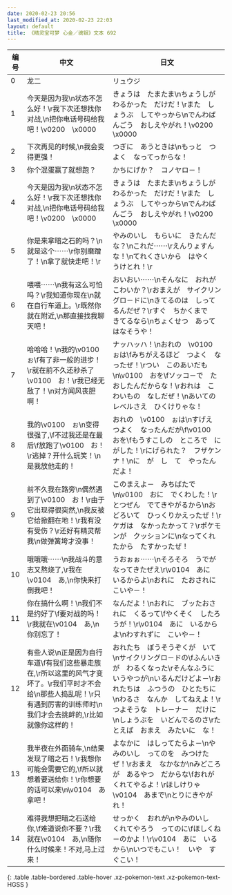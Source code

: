 ```yaml
---
date: 2020-02-23 20:56
last_modified_at: 2020-02-23 22:03
layout: default
title: 《精灵宝可梦 心金／魂银》文本 692
---
```

| 编号 | 中文 | 日文 |
| ---- | ---- | ---- |
| 0 | 龙二 | リュウジ |
| 1 | 今天是因为我\n状态不怎么好！\r我下次还想找你对战,\n把你电话号码给我吧！\v0200　\x0000 | きょうは　たまたま\nちょうしが　わるかった　だけだ！\rまた　しょうぶ　してやっから\nでんわばんごう　おしえやがれ！\v0200　\x0000 |
| 2 | 下次再见的时候,\n我会变得更强！ | つぎに　あうときは\nもっと　つよく　なってっからな！ |
| 3 | 你个混蛋赢了就想跑？ | かちにげか？　コノヤロ－！ |
| 4 | 今天是因为我\n状态不怎么好！\r我下次还想找你对战,\n把你电话号码给我吧！\v0200　\x0000 | きょうは　たまたま\nちょうしが　わるかった　だけだ！\rまた　しょうぶ　してやっから\nでんわばんごう　おしえやがれ！\v0200　\x0000 |
| 5 | 你是来拿暗之石的吗？\n就是这个⋯⋯\r你别磨蹭了！\n拿了就快走吧！\r | やみのいし　もらいに　きたんだな？\nこれだ⋯⋯\rえんりょすんな！\nてれくさいから　はやく　うけとれ！\r |
| 6 | 喂喂⋯⋯\n我有这么可怕吗？\r我知道你现在\n就在自行车道上。\r既然你就在附近,\n那直接找我聊天吧！ | おいおい⋯⋯\nそんなに　おれが　こわいか？\rおまえが　サイクリングロ－ドに\nきてるのは　しってるんだぜ？\rすぐ　ちかくまで　きてるなら\nちょくせつ　あって　はなそうや！ |
| 7 | 哈哈哈！\n我的\v0100　ぉ\f有了非一般的进步！\r就在前不久还秒杀了\v0100　お！\r我已经无敌了！\n对方闻风丧胆啊！ | ナッハッハ！\nおれの　\v0100　ぉは\fみちがえるほど　つよく　なったぜ！\rつい　このあいだも\n\v0100　おを\fソッコ－で　たおしたんだからな！\rおれは　こわいもの　なしだぜ！\nあいての　レベルさえ　ひくけりゃな！ |
| 8 | 我的\v0100　ぉ\n变得很强了,\f不过我还是在最后\f放跑了\v0100　お！\r逃掉？开什么玩笑！\n是我放他走的！ | おれの　\v0100　ぉは\nすげえ　つよく　なったんだが\f\v0100　おを\fもうすこしの　ところで　にがした！\rにげられた？　フザケンナ！\nに　が　し　て　やったんだよ！ |
| 9 | 前不久我在路旁\n偶然遇到了\v0100　お！\r由于它出现得很突然,\n我反被它给掀翻在地！\r我有没有受伤？\r还好有精灵帮我\n做弹簧垮才没事！ | このまえよ－　みちばたで\n\v0100　おに　でくわした！\rとつぜん　でてきやがるから\nおどろいて　ひっくりかえったぜ！\rケガは　なかったかって？\rポケモンが　クッションに\nなってくれたから　たすかったぜ！ |
| 10 | 哦哦哦⋯⋯\n我战斗的意志又熬烧了,\r我在\v0104　あ,\n你快来打倒我吧！ | うおぉぉ⋯⋯\nそろそろ　うでが　なってきたぜえ\r\v0104　あに　いるからよ\nおれに　たおされに　こいや－！ |
| 11 | 你在搞什么啊！\n我们不是约好了\f要对战的吗！\r我就在\v0104　あ,\n你别忘了！ | なんだよ！\nおれに　ブッたおされに　くるって\fやくそく　したろうが！\r\v0104　あに　いるからよ\nわすれずに　こいや－！ |
| 12 | 有些人说\n正是因为自行车道\f有我们这些暴走族在,\r所以这里的风气才变坏了。\r我们平时才不会给\n那些人捣乱呢！\r只有遇到厉害的训练师时\n我们才会去挑衅的,\r比如就像你这样的！ | おれたち　ぼうそうぞくが　いて\nサイクリングロ－ドの\fふんいきが　わるくなった\rそんなふうに　いうやつが\nいるんだけどよ－\rおれたちは　ふつうの　ひとたちに\nわるさ　なんか　してねえよ！\rつよそうな　トレ－ナ－　だけに\nしょうぶを　いどんでるのさ\rたとえば　おまえ　みたいに　な！ |
| 13 | 我半夜在外面骑车,\n结果发现了暗之石！\r我想你可能会需要它的,\f所以就想着要送给你！\r你想要的话可以来\n\v0104　あ拿吧！ | よなかに　はしってたらよ－\nやみのいし　ってのを　みつけたぜ！\rおまえ　なかなか\nみどころが　あるやつ　だからな\fおれが　くれてやるよ！\rほしけりゃ　\v0104　あまで\nとりにきやがれ！ |
| 14 | 难得我想把暗之石送给你,\f难道说你不要？\r我就在\v0104　あ,\n随你什么时候来！不对,马上过来！ | せっかく　おれが\nやみのいし　くれてやろう　ってのに\fほしくね－のかよ！\r\v0104　あに　いるから\nいつでもこい！　いや　すぐこい！ |
{: .table .table-bordered .table-hover .xz-pokemon-text .xz-pokemon-text-HGSS }